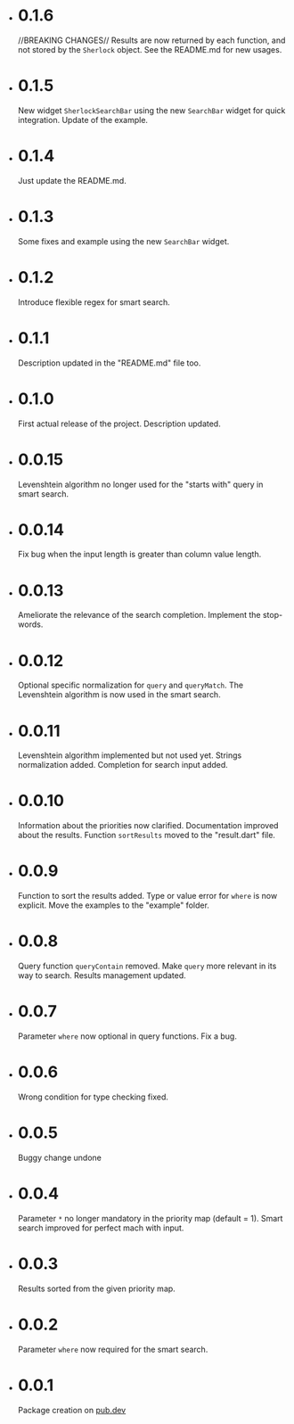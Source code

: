 - # 0.1.6
  //BREAKING CHANGES//
  Results are now returned by each function, and not stored by the `Sherlock` 
  object. See the README.md for new usages.
- # 0.1.5
  New widget `SherlockSearchBar` using the new `SearchBar` widget for quick 
  integration. Update of the example.
- # 0.1.4
  Just update the README.md.
- # 0.1.3
  Some fixes and example using the new `SearchBar` widget.
- # 0.1.2
  Introduce flexible regex for smart search.
- # 0.1.1
  Description updated in the "README.md" file too.
- # 0.1.0
  First actual release of the project. Description updated.
- # 0.0.15
  Levenshtein algorithm no longer used for the "starts with" query in smart 
  search.
- # 0.0.14
  Fix bug when the input length is greater than column value length.
- # 0.0.13
  Ameliorate the relevance of the search completion. Implement the stop-words.
- # 0.0.12
  Optional specific normalization for `query` and `queryMatch`. The Levenshtein 
  algorithm is now used in the smart search.
- # 0.0.11
  Levenshtein algorithm implemented but not used yet. Strings normalization 
  added. Completion for search input added.
- # 0.0.10
  Information about the priorities now clarified. Documentation improved about 
  the results. Function `sortResults` moved to the "result.dart" file.
- # 0.0.9
  Function to sort the results added. Type or value error for `where` is now 
  explicit. Move the examples to the "example" folder.
- # 0.0.8
  Query function `queryContain` removed. Make `query` more relevant in its way 
  to search. Results management updated.
- # 0.0.7
  Parameter `where` now optional in query functions. Fix a bug.
- # 0.0.6
  Wrong condition for type checking fixed.
- # 0.0.5
  Buggy change undone
- # 0.0.4
  Parameter `*` no longer mandatory in the priority map (default = 1). Smart 
  search improved for perfect mach with input.
- # 0.0.3
  Results sorted from the given priority map.
- # 0.0.2
  Parameter `where` now required for the smart search.
- # 0.0.1
  Package creation on [pub.dev](https://pub.dev/)
